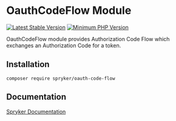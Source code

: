 # OauthCodeFlow Module
[![Latest Stable Version](https://poser.pugx.org/spryker/oauth-code-flow/v/stable.svg)](https://packagist.org/packages/spryker/oauth-code-flow)
[![Minimum PHP Version](https://img.shields.io/badge/php-%3E%3D%208.2-8892BF.svg)](https://php.net/)

OauthCodeFlow module provides Authorization Code Flow which exchanges an Authorization Code for a token.

## Installation

```
composer require spryker/oauth-code-flow
```

## Documentation

[Spryker Documentation](https://docs.spryker.com)
